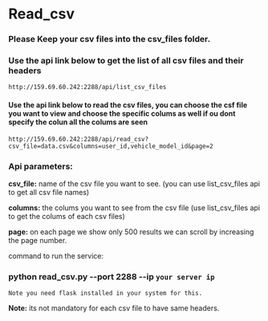 # Read_csv

### Please Keep your csv files into the csv_files folder.

### Use the api link below to get the list of all csv files and their headers
```
http://159.69.60.242:2288/api/list_csv_files
```

#### Use the api link below to read the csv files, you can choose the csf file you want to view and choose the specific colums as well if ou dont specify the colun all the colums are seen
```
http://159.69.60.242:2288/api/read_csv?csv_file=data.csv&columns=user_id,vehicle_model_id&page=2
```

### Api parameters:

**csv_file:** name of the csv file you want to see. (you can use list_csv_files api to get all csv file names)

**columns:** the colums you want to see from the csv file (use list_csv_files api to get the colums of each csv files)

**page:** on each page we show only 500 results we can scroll by increasing the page number.

command to run the service:

### python read_csv.py --port 2288 --ip `your server ip`

```
Note you need flask installed in your system for this.
```

**Note:** its not mandatory for each csv file to have same headers.
